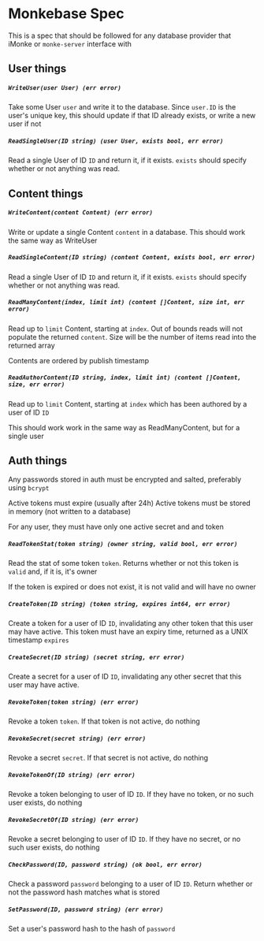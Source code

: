 # Monkebase Spec

This is a spec that should be followed for any database provider that iMonke or `monke-server` interface with

## User things

##### `WriteUser(user User) (err error)`

Take some User `user` and write it to the database. Since `user.ID` is the user's unique key, this should update if that ID already exists, or write a new user if not

##### `ReadSingleUser(ID string) (user User, exists bool, err error)`

Read a single User of ID `ID` and return it, if it exists. `exists` should specify whether or not anything was read.

## Content things

##### `WriteContent(content Content) (err error)`

Write or update a single Content `content` in a database. This should work the same way as WriteUser

##### `ReadSingleContent(ID string) (content Content, exists bool, err error)`

Read a single User of ID `ID` and return it, if it exists. `exists` should specify whether or not anything was read.

##### `ReadManyContent(index, limit int) (content []Content, size int, err error)`

Read up to `limit` Content, starting at `index`. Out of bounds reads will not populate the returned `content`. Size will be the number of items read into the returned array

Contents are ordered by publish timestamp

##### `ReadAuthorContent(ID string, index, limit int) (content []Content, size, err error)`

Read up to `limit` Content, starting at `index` which has been authored by a user of ID `ID`

This should work work in the same way as ReadManyContent, but for a single user

## Auth things

Any passwords stored in auth must be encrypted and salted, preferably using `bcrypt`

Active tokens must expire (usually after 24h)
Active tokens must be stored in memory (not written to a database)

For any user, they must have only one active secret and and token

##### `ReadTokenStat(token string) (owner string, valid bool, err error)`

Read the stat of some token `token`. Returns whether or not this token is `valid` and, if it is, it's owner

If the token is expired or does not exist, it is not valid and will have no owner

##### `CreateToken(ID string) (token string, expires int64, err error)`

Create a token for a user of ID `ID`, invalidating any other token that this user may have active. This token must have an expiry time, returned as a UNIX timestamp `expires`

##### `CreateSecret(ID string) (secret string, err error)`

Create a secret for a user of ID `ID`, invalidating any other secret that this user may have active.

##### `RevokeToken(token string) (err error)`

Revoke a token `token`. If that token is not active, do nothing

##### `RevokeSecret(secret string) (err error)`

Revoke a secret `secret`. If that secret is not active, do nothing

##### `RevokeTokenOf(ID string) (err error)`

Revoke a token belonging to user of ID `ID`. If they have no token, or no such user exists, do nothing

##### `RevokeSecretOf(ID string) (err error)`

Revoke a secret belonging to user of ID `ID`. If they have no secret, or no such user exists, do nothing

##### `CheckPassword(ID, password string) (ok bool, err error)`

Check a password `password` belonging to a user of ID `ID`. Return whether or not the password hash matches what is stored

##### `SetPassword(ID, password string) (err error)`

Set a user's password hash to the hash of `password`
